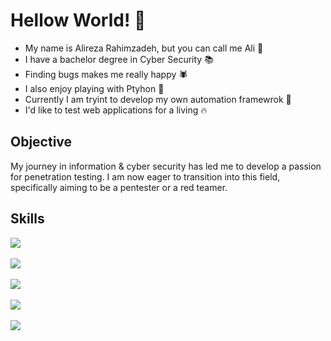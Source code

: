 # Hellow World! 👋
- My name is Alireza Rahimzadeh, but you can call me Ali 👀
- I have a bachelor degree in Cyber Security 📚
- Finding bugs makes me really happy 🕷️
- I also enjoy playing with Ptyhon 🐍
- Currently I am tryint to develop my own automation framewrok 🤫
- I'd like to test web applications for a living 🔥

## Objective
My journey in information & cyber security has led me to develop a passion for penetration testing. I am now eager to transition into this field, specifically aiming to be a pentester or a red teamer.

## Skills
<a href="https://owasp.org/www-project-top-ten/"><img src="https://img.shields.io/badge/OWASP-Top10-red?style=for-the-badge&logo=OWASP"></a><br><br>
<a href="https://www.python.org/"><img src="https://img.shields.io/badge/Python-3f7bac?style=for-the-badge&logo=python&labelColor=fed949"></a><br><br>
<a href="https://www.gnu.org/software/bash/"><img src="https://img.shields.io/badge/Bash-Scripting-4EAA25?style=for-the-badge&logo=gnubash&logoColor=4EAA25&labelColor=040404"></a> <br><br>
<a href="https://www.mongodb.com/"><img src="https://img.shields.io/badge/Mongo-DB-459a44?style=for-the-badge&logo=mongodb&labelColor=49474a"></a> <br><br>
<a href="https://www.kali.org/"><img src="https://img.shields.io/badge/Kali-Linux-060a11?labelColor=3f7be8&style=for-the-badge&logo=kalilinux&logoColor=black"></a> <br><br> 

<!---
aliraah/aliraah is a ✨ special ✨ repository because its `README.md` (this file) appears on your GitHub profile.
You can click the Preview link to take a look at your changes.
--->
